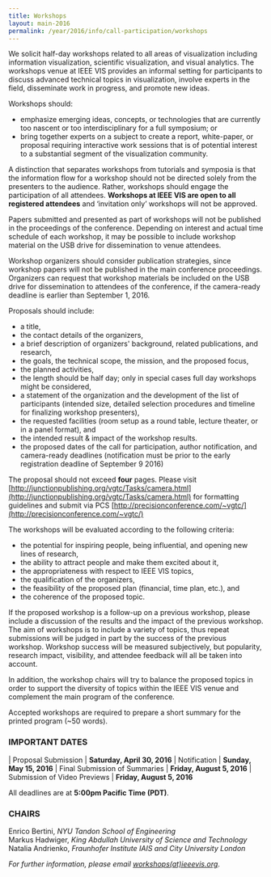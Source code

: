 ```yaml
---
title: Workshops
layout: main-2016
permalink: /year/2016/info/call-participation/workshops
---
```


We solicit half-day workshops related to all areas of visualization including information visualization, scientific visualization, and visual analytics. The workshops venue at IEEE VIS provides an informal setting for participants to discuss advanced technical topics in visualization, involve experts in the field, disseminate work in progress, and promote new ideas.

Workshops should:

* emphasize emerging ideas, concepts, or technologies that are
  currently too nascent or too interdisciplinary for a full symposium;
  or
* bring together experts on a subject to create a report, white-paper,
  or proposal requiring interactive work sessions that is of potential
  interest to a substantial segment of the visualization community.

A distinction that separates workshops from tutorials and symposia is
that the information flow for a workshop should not be directed solely
from the presenters to the audience. Rather, workshops should engage
the participation of all attendees. **Workshops at IEEE VIS are open to
all registered attendees** and ‘invitation only’ workshops will not be
approved.

Papers submitted and presented as part of workshops will not be published in the proceedings of the conference. Depending on interest and actual time schedule of each workshop, it may be possible to include workshop material on the USB drive for dissemination to venue attendees.

Workshop organizers should consider publication strategies, since workshop papers will not be published in the main conference proceedings. Organizers can request that workshop materials be included on the USB drive for dissemination to attendees of the conference, if the camera-ready deadline is earlier than September 1, 2016.

Proposals should include:

* a title,
* the contact details of the organizers,
* a brief description of organizers' background, related publications, and research,
* the goals, the technical scope, the mission, and the proposed focus,
* the planned activities,
* the length should be half day; only in special cases full day workshops might be considered,
* a statement of the organization and the development of the list of
  participants (intended size, detailed selection procedures and
  timeline for finalizing workshop presenters),
* the requested facilities (room setup as a round table, lecture
  theater, or in a panel format), and
* the intended result & impact of the workshop results.
* the proposed dates of the call for participation, author
  notification, and camera-ready deadlines (notification must be prior
  to the early registration deadline of September 9 2016)

The proposal should not exceed **four** pages. Please visit
  [http://junctionpublishing.org/vgtc/Tasks/camera.html](http://junctionpublishing.org/vgtc/Tasks/camera.html) for formatting
  guidelines and submit via PCS [http://precisionconference.com/~vgtc/](http://precisionconference.com/~vgtc/)
  
The workshops will be evaluated according to the following criteria:

* the potential for inspiring people, being influential, and opening new lines of research,
* the ability to attract people and make them excited about it,
* the appropriateness with respect to IEEE VIS topics,
* the qualification of the organizers,
* the feasibility of the proposed plan (financial, time plan, etc.), and
* the coherence of the proposed topic.

If the proposed workshop is a follow-up on a previous workshop, please
include a discussion of the results and the impact of the previous
workshop. The aim of workshops is to include a variety of topics, thus
repeat submissions will be judged in part by the success of the
previous workshop. Workshop success will be measured subjectively, but
popularity, research impact, visibility, and attendee feedback will
all be taken into account.

In addition, the workshop chairs will try to balance the proposed
topics in order to support the diversity of topics within the IEEE VIS
venue and complement the main program of the conference.

Accepted workshops are required to prepare a short summary for the printed program (~50 words).

### IMPORTANT DATES

| Proposal Submission | **Saturday, April 30, 2016**
| Notification | **Sunday, May 15, 2016**
| Final Submission of Summaries | **Friday, August 5, 2016**
| Submission of Video Previews | **Friday, August 5, 2016**

All deadlines are at **5:00pm Pacific Time (PDT)**.

### CHAIRS

Enrico Bertini, *NYU Tandon School of Engineering*  
Markus Hadwiger, *King Abdullah University of Science and Technology*  
Natalia Andrienko, *Fraunhofer Institute IAIS and City University London*

*For further information, please email [workshops(at)ieeevis.org](mailto:workshops@ieeevis.org)*.
